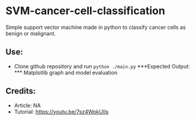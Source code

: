 # SVM-cancer-cell-classification
Simple support vector machine made in python to classify cancer cells as benign or malignant.

## Use:
- Clone github repository and run ```python ./main.py```
***Expected Output: *** Matplotlib graph and model evaluation

## Credits:
- Article: NA
- Tutorial: https://youtu.be/7sz4WpkUIIs
